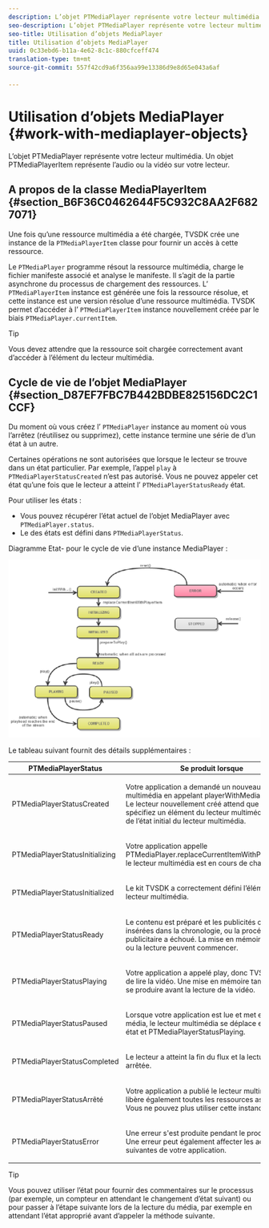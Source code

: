 ```yaml
---
description: L’objet PTMediaPlayer représente votre lecteur multimédia. Un objet PTMediaPlayerItem représente l’audio ou la vidéo sur votre lecteur.
seo-description: L’objet PTMediaPlayer représente votre lecteur multimédia. Un objet PTMediaPlayerItem représente l’audio ou la vidéo sur votre lecteur.
seo-title: Utilisation d’objets MediaPlayer
title: Utilisation d’objets MediaPlayer
uuid: 0c33ebd6-b11a-4e62-8c1c-880cfceff474
translation-type: tm+mt
source-git-commit: 557f42cd9a6f356aa99e13386d9e8d65e043a6af

---
```



# Utilisation d’objets MediaPlayer {#work-with-mediaplayer-objects}

L’objet PTMediaPlayer représente votre lecteur multimédia. Un objet PTMediaPlayerItem représente l’audio ou la vidéo sur votre lecteur.

## A propos de la classe MediaPlayerItem {#section_B6F36C0462644F5C932C8AA2F6827071}

Une fois qu’une ressource multimédia a été chargée, TVSDK crée une instance de la `PTMediaPlayerItem` classe pour fournir un accès à cette ressource.

Le `PTMediaPlayer` programme résout la ressource multimédia, charge le fichier manifeste associé et analyse le manifeste. Il s’agit de la partie asynchrone du processus de chargement des ressources. L’ `PTMediaPlayerItem` instance est générée une fois la ressource résolue, et cette instance est une version résolue d’une ressource multimédia. TVSDK permet d’accéder à l’ `PTMediaPlayerItem` instance nouvellement créée par le biais `PTMediaPlayer.currentItem`.

>[!TIP]
>
>Vous devez attendre que la ressource soit chargée correctement avant d’accéder à l’élément du lecteur multimédia.

## Cycle de vie de l’objet MediaPlayer {#section_D87EF7FBC7B442BDBE825156DC2C1CCF}

Du moment où vous créez l’ `PTMediaPlayer` instance au moment où vous l’arrêtez (réutilisez ou supprimez), cette instance termine une série de  d’un état à un autre.

Certaines opérations ne sont autorisées que lorsque le lecteur se trouve dans un état particulier. Par exemple, l’appel `play` à `PTMediaPlayerStatusCreated` n’est pas autorisé. Vous ne pouvez appeler cet état qu’une fois que le lecteur a atteint l’ `PTMediaPlayerStatusReady` état.

Pour utiliser les états :

* Vous pouvez récupérer l’état actuel de l’objet MediaPlayer avec `PTMediaPlayer.status`.
* Le  des états est défini dans `PTMediaPlayerStatus`.

Diagramme Etat- pour le cycle de vie d’une instance MediaPlayer :
<!--<a id="fig_1C55DE3F186F4B36AFFDCDE90379534C"></a>-->

![](assets/player-state-transitions-diagram-ios2_web.png)

Le tableau suivant fournit des détails supplémentaires :

<table id="table_426F0093E4214EA88CD72A7796B58DFD"> 
 <thead> 
  <tr> 
   <th colname="col1" class="entry"><b>PTMediaPlayerStatus</b></th> 
   <th colname="col2" class="entry"><b>Se produit lorsque</b> </th> 
  </tr> 
 </thead>
 <tbody> 
  <tr> 
   <td colname="col1"> <p><span class="codeph"> PTMediaPlayerStatusCreated</span> </p> </td> 
   <td colname="col2"> <p>Votre application a demandé un nouveau lecteur multimédia en appelant <span class="codeph"> playerWithMediaPlayerItem</span>. Le lecteur nouvellement créé attend que vous spécifiez un élément du lecteur multimédia. Il s’agit de l’état initial du lecteur multimédia. </p> </td> 
  </tr> 
  <tr> 
   <td colname="col1"> <p> <span class="codeph"> PTMediaPlayerStatusInitializing</span> </p> </td> 
   <td colname="col2"> <p>Votre application appelle <span class="codeph"> PTMediaPlayer.replaceCurrentItemWithPlayerItem</span>et le lecteur multimédia est en cours de chargement. </p> </td> 
  </tr> 
  <tr> 
   <td colname="col1"> <p><span class="codeph"> PTMediaPlayerStatusInitialized</span> </p> </td> 
   <td colname="col2"> <p>Le kit TVSDK a correctement défini l’élément du lecteur multimédia. </p> </td> 
  </tr> 
  <tr> 
   <td colname="col1"> <p> <span class="codeph"> PTMediaPlayerStatusReady</span> </p> </td> 
   <td colname="col2"> <p>Le contenu est préparé et les publicités ont été insérées dans la chronologie, ou la procédure publicitaire a échoué. La mise en mémoire tampon ou la lecture peuvent commencer. </p> </td> 
  </tr> 
  <tr> 
   <td colname="col1"> <p><span class="codeph"> PTMediaPlayerStatusPlaying</span> </p> </td> 
   <td colname="col2"> <p>Votre application a appelé <span class="codeph"> play</span>, donc TVSDK essaie de lire la vidéo. Une mise en mémoire tampon peut se produire avant la lecture de la vidéo. </p> </td> 
  </tr> 
  <tr> 
   <td colname="col1"> <p><span class="codeph"> PTMediaPlayerStatusPaused</span> </p> </td> 
   <td colname="col2"> <p>Lorsque votre application est lue et met en pause le média, le lecteur multimédia se déplace entre cet état et <span class="codeph"> PTMediaPlayerStatusPlaying</span>. </p> </td> 
  </tr> 
  <tr> 
   <td colname="col1"> <p><span class="codeph"> PTMediaPlayerStatusCompleted</span> </p> </td> 
   <td colname="col2"> <p>Le lecteur a atteint la fin du flux et la lecture s’est arrêtée. </p> </td> 
  </tr> 
  <tr> 
   <td colname="col1"> <p><span class="codeph"> PTMediaPlayerStatusArrêté</span> </p> </td> 
   <td colname="col2"> <p>Votre application a publié le lecteur multimédia, qui libère également toutes les ressources associées. Vous ne pouvez plus utiliser cette instance </p> </td> 
  </tr> 
  <tr> 
   <td colname="col1"> <p><span class="codeph"> PTMediaPlayerStatusError</span> </p> </td> 
   <td colname="col2"> <p>Une erreur s'est produite pendant le processus. Une erreur peut également affecter les actions suivantes de votre application. </p> </td> 
  </tr> 
 </tbody> 
</table>

>[!TIP]
>
>Vous pouvez utiliser l’état pour fournir des commentaires sur le processus (par exemple, un compteur en attendant le changement d’état suivant) ou pour passer à l’étape suivante lors de la lecture du média, par exemple en attendant l’état approprié avant d’appeler la méthode suivante.